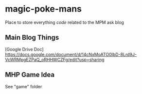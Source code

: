 # magic-poke-mans
Place to store everything *code* related to the MPM ask blog

## Main Blog Things
[Google Drive Doc] https://docs.google.com/document/d/14cNxMoATO0IbD-8Lrd9J-VcWRMpgEZPaQ_oRHHWCZFg/edit?usp=sharing

## MHP Game Idea
See "game" folder
